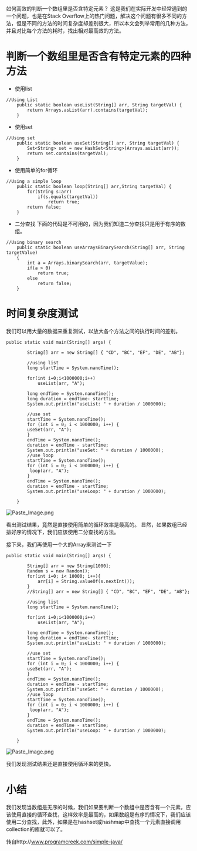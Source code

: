 如何高效的判断一个数组里是否含特定元素？
这是我们在实际开发中经常遇到的一个问题，也是在Stack Overflow上的热门问题，解决这个问题有很多不同的方法，但是不同的方法的时间复杂度却差别很大，所以本文会列举常用的几种方法，并且对比每个方法的耗时，找出相对最高效的方法。

# 判断一个数组里是否含有特定元素的四种方法

* 使用list
```
//Using List
	public static boolean useList(String[] arr, String targetVal) {
		return Arrays.asList(arr).contains(targetVal);
	}
```

* 使用set
```
//Using set
	public static boolean useSet(String[] arr, String targetVal) {
		Set<String> set = new HashSet<String>(Arrays.asList(arr));
		return set.contains(targetVal);
	}
```

* 使用简单的for循环
```
//Using a simple loop
	public static boolean loop(String[] arr,String targetVal) {
		for(String s:arr)
			if(s.equals(targetVal))
				return true;
		return false;
	}
```

* 二分查找
下面的代码是不可用的，因为我们知道二分查找只是用于有序的数组。
```
//Using binary search
	public static boolean useArraysBinarySearch(String[] arr, String targetValue)
	{
		int a = Arrays.binarySearch(arr, targetValue);
		if(a > 0)
			return true;
		else
			return false;
	}
```

# 时间复杂度测试
我们可以用大量的数据来重复测试，以放大各个方法之间的执行时间的差别。

```
public static void main(String[] args) {
		
		String[] arr = new String[] { "CD", "BC", "EF", "DE", "AB"};
		
		//using list
		long startTime = System.nanoTime();
		
		for(int i=0;i<1000000;i++)
			useList(arr, "A");
		
		long endTime = System.nanoTime();
		long duration = endTime- startTime;
		System.out.println("useList: " + duration / 1000000);
		
		//use set
		startTime = System.nanoTime();
		for (int i = 0; i < 1000000; i++) {
		useSet(arr, "A");
		}
		endTime = System.nanoTime();
		duration = endTime - startTime;
		System.out.println("useSet: " + duration / 1000000);
		//use loop
		startTime = System.nanoTime();
		for (int i = 0; i < 1000000; i++) {
		 loop(arr, "A");
		}
		endTime = System.nanoTime();
		duration = endTime - startTime;
		System.out.println("useLoop: " + duration / 1000000);

	}
```


![Paste_Image.png](http://upload-images.jianshu.io/upload_images/1234352-f34a0ef18ec18fb1.png?imageMogr2/auto-orient/strip%7CimageView2/2/w/1240)

看出测试结果，竟然是直接使用简单的循环效率是最高的。
显然，如果数组已经排好序的情况下，我们应该使用二分查找的方法。

接下来，我们再使用一个大的Array来测试一下
```
public static void main(String[] args) {
		
		String[] arr = new String[1000];
		Random s = new Random();
		for(int i=0; i< 10000; i++){
			arr[i] = String.valueOf(s.nextInt());
		}
		//String[] arr = new String[] { "CD", "BC", "EF", "DE", "AB"};
		
		//using list
		long startTime = System.nanoTime();
		
		for(int i=0;i<1000000;i++)
			useList(arr, "A");
		
		long endTime = System.nanoTime();
		long duration = endTime- startTime;
		System.out.println("useList: " + duration / 1000000);
		
		//use set
		startTime = System.nanoTime();
		for (int i = 0; i < 1000000; i++) {
		useSet(arr, "A");
		}
		endTime = System.nanoTime();
		duration = endTime - startTime;
		System.out.println("useSet: " + duration / 1000000);
		//use loop
		startTime = System.nanoTime();
		for (int i = 0; i < 1000000; i++) {
		 loop(arr, "A");
		}
		endTime = System.nanoTime();
		duration = endTime - startTime;
		System.out.println("useLoop: " + duration / 1000000);

	}
```


![Paste_Image.png](http://upload-images.jianshu.io/upload_images/1234352-76f1d70668d237b9.png?imageMogr2/auto-orient/strip%7CimageView2/2/w/1240)

我们发现测试结果还是直接使用循环来的更快。

# 小结
我们发现当数组是无序的时候，我们如果要判断一个数组中是否含有一个元素，应该使用直接的循环查找，这样效率是最高的，如果数组是有序的情况下，我们应该使用二分查找，此外，如果是在hashset或hashmap中查找一个元素直接调用collection的库就可以了。

转自http://www.programcreek.com/simple-java/
